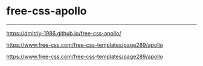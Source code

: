 # free-css-apollo
---

https://dmitriy-1986.github.io/free-css-apollo/

https://www.free-css.com/free-css-templates/page289/apollo

https://www.free-css.com/free-css-templates/page289/apollo
